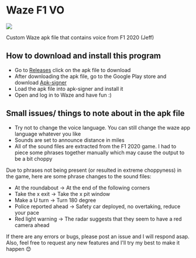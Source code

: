 # Waze F1 VO

![](https://img.shields.io/badge/Platform-Android-brightgreen)

Custom Waze apk file that contains voice from F1 2020 (Jeff)

## How to download and install this program

* Go to [Releases](https://github.com/austinyen56/Waze-F1-VO/releases/) click on the apk file to download
* After downloading the apk file, go to the Google Play store and download [Apk-signer](https://play.google.com/store/apps/details?id=com.haibison.apksigner&hl=en&gl=US)
* Load the apk file into apk-signer and install it
* Open and log in to Waze and have fun :)

## Small issues/ things to note about in the apk file

* Try not to change the voice language. You can still change the waze app language whatever you like
* Sounds are set to announce distance in miles
* All of the sound files are extracted from the F1 2020 game. I had to piece some phrases together manually which may cause the output to be a bit choppy

Due to phrases not being present (or resulted in extreme choppyness) in the game, here are some phrase changes to the sound files:
* At the roundabout &rarr; At the end of the following corners
* Take the x exit &rarr; Take the x pit window
* Make a U turn &rarr; Turn 180 degree
* Police reported ahead &rarr; Safety car deployed, no overtaking, reduce your pace
* Red light warning &rarr; The radar suggests that they seem to have a red camera ahead



If there are any errors or bugs, please post an issue and I will respond asap. Also, feel free to request any new features and I'll try my best to make it happen 😊